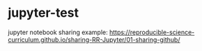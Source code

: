 # jupyter-test

jupyter notebook sharing example: https://reproducible-science-curriculum.github.io/sharing-RR-Jupyter/01-sharing-github/

